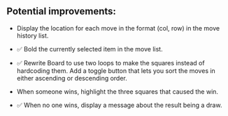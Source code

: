 ## Potential improvements:

- Display the location for each move in the format (col, row) in the move history list.

- :white_check_mark: Bold the currently selected item in the move list.

- :white_check_mark: Rewrite Board to use two loops to make the squares instead of hardcoding them.
  Add a toggle button that lets you sort the moves in either ascending or descending order.

- When someone wins, highlight the three squares that caused the win.

- :white_check_mark: When no one wins, display a message about the result being a draw.
